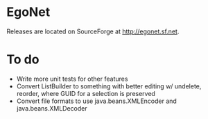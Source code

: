 EgoNet
=========

Releases are located on SourceForge at http://egonet.sf.net.

To do
=========
- Write more unit tests for other features
- Convert ListBuilder to something with better editing w/ undelete, reorder, where GUID for a selection is preserved
- Convert file formats to use java.beans.XMLEncoder and java.beans.XMLDecoder
